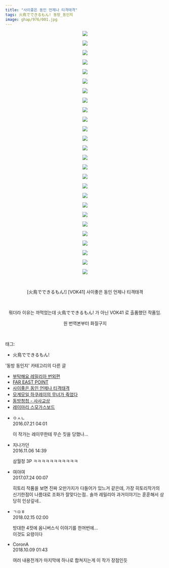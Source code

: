 ```yaml
---
title: "사이좋은 동인 언제나 티격태격"
tags: 火鳥でできるもん! 동방_동인지
image: ghap/976/001.jpg
---
```

<div class="article">
<p style="text-align: center; clear: none; float: none;"><img src="{{ site.nasurl }}/ghap/976/001.jpg"/></p>
<p style="text-align: center; clear: none; float: none;"><img src="{{ site.nasurl }}/ghap/976/002.jpg"/></p>
<p style="text-align: center; clear: none; float: none;"><img src="{{ site.nasurl }}/ghap/976/003.jpg"/></p>
<p style="text-align: center; clear: none; float: none;"><img src="{{ site.nasurl }}/ghap/976/004.jpg"/></p>
<p style="text-align: center; clear: none; float: none;"><img src="{{ site.nasurl }}/ghap/976/005.jpg"/></p>
<p style="text-align: center; clear: none; float: none;"><img src="{{ site.nasurl }}/ghap/976/006.jpg"/></p>
<p style="text-align: center; clear: none; float: none;"><img src="{{ site.nasurl }}/ghap/976/007.jpg"/></p>
<p style="text-align: center; clear: none; float: none;"><img src="{{ site.nasurl }}/ghap/976/008.jpg"/></p>
<p style="text-align: center; clear: none; float: none;"><img src="{{ site.nasurl }}/ghap/976/009.jpg"/></p>
<p style="text-align: center; clear: none; float: none;"><img src="{{ site.nasurl }}/ghap/976/010.jpg"/></p>
<p style="text-align: center; clear: none; float: none;"><img src="{{ site.nasurl }}/ghap/976/011.jpg"/></p>
<p style="text-align: center; clear: none; float: none;"><img src="{{ site.nasurl }}/ghap/976/012.jpg"/></p>
<p style="text-align: center; clear: none; float: none;"><img src="{{ site.nasurl }}/ghap/976/013.jpg"/></p>
<p style="text-align: center; clear: none; float: none;"><img src="{{ site.nasurl }}/ghap/976/014.jpg"/></p>
<p style="text-align: center; clear: none; float: none;"><img src="{{ site.nasurl }}/ghap/976/015.jpg"/></p>
<p style="text-align: center; clear: none; float: none;"><img src="{{ site.nasurl }}/ghap/976/016.jpg"/></p>
<p style="text-align: center; clear: none; float: none;"><img src="{{ site.nasurl }}/ghap/976/017.jpg"/></p>
<p style="text-align: center; clear: none; float: none;"><img src="{{ site.nasurl }}/ghap/976/018.jpg"/></p>
<p style="text-align: center; clear: none; float: none;"><img src="{{ site.nasurl }}/ghap/976/019.jpg"/></p>
<p style="text-align: center; clear: none; float: none;"><img src="{{ site.nasurl }}/ghap/976/020.jpg"/></p>
<p style="text-align: center; clear: none; float: none;"><img src="{{ site.nasurl }}/ghap/976/021.jpg"/></p>
<p style="text-align: center; clear: none; float: none;"><img src="{{ site.nasurl }}/ghap/976/022.jpg"/></p>
<p style="text-align: center; clear: none; float: none;"><img src="{{ site.nasurl }}/ghap/976/023.jpg"/></p>
<p style="text-align: center; clear: none; float: none;"><img src="{{ site.nasurl }}/ghap/976/024.jpg"/></p>
<p style="text-align: center; clear: none; float: none;"><img src="{{ site.nasurl }}/ghap/976/025.jpg"/></p>
<p style="text-align: center; clear: none; float: none;"><img src="{{ site.nasurl }}/ghap/976/026.jpg"/></p>
<p style="text-align: center; clear: none; float: none;"><br/></p>
<p style="text-align: center; clear: none; float: none;">[火鳥でできるもん!] [VOK41] 사이좋은 동인 언제나 티격태격</p>
<p style="text-align: center; clear: none; float: none;"><br/></p>
<p style="text-align: center; clear: none; float: none;">뭐더라 이유는 까먹었는데 火鳥でできるもん! 가 아닌 VOK41 로 출품했던 작품임.</p>
<p style="text-align: center; clear: none; float: none;">원 번역본부터 화질구지</p>
<p><br/></p>
</div><div class="tagTrail">
<p>태그: </p>
<ul>
<li>火鳥でできるもん!</li>
</ul>
</div><div class="another">
<p>'동방 동인지' 카테고리의 다른 글</p>
<ul>
<li><a href="/2016-07-21-ghap_978">부탁해요 레밀리아 번외편</a></li>
<li><a href="/2016-07-21-ghap_977">FAR EAST POINT</a></li>
<li><a href="/2016-07-21-ghap_976">사이좋은 동인 언제나 티격태격</a></li>
<li><a href="/2016-07-21-ghap_975">모계모일 하쿠레이의 무녀가 죽었다</a></li>
<li><a href="/2016-07-21-ghap_974">동방청첩 - 사사교상</a></li>
<li><a href="/2016-07-21-ghap_973">레이마리 스모가스보드</a></li>
</ul>
</div><div class="cb_module cb_fluid">
<div class="cb_wrt cb_profile">
<div class="comment">
<ul>
<li class="cb_thumb_off" id="comment14760818">
<div class="cb_comment_area">
<div class="cb_info_area">
<div class="cb_section">
<span class="cb_nick_name">ㅇㅅㄴ</span>
</div>
<div class="cb_section">
<span class="cb_date">2016.07.21 04:01 </span>
</div>
</div>
<div class="cb_dsc_comment">
<p class="cb_dsc">
											이 작가는 레이무한테 무슨 짓을 당했나...
										</p>
</div>
</div></li>
<li class="cb_thumb_off" id="comment14844629">
<div class="cb_comment_area">
<div class="cb_info_area">
<div class="cb_section">
<span class="cb_nick_name">지나가던</span>
</div>
<div class="cb_section">
<span class="cb_date">2016.11.06 14:39 </span>
</div>
</div>
<div class="cb_dsc_comment">
<p class="cb_dsc">
											삼월정 3P ㅋㅋㅋㅋㅋㅋㅋㅋㅋㅋㅋ
										</p>
</div>
</div></li>
<li class="cb_thumb_off" id="comment15042764">
<div class="cb_comment_area">
<div class="cb_info_area">
<div class="cb_section">
<span class="cb_nick_name">여야여</span>
</div>
<div class="cb_section">
<span class="cb_date">2017.07.24 00:07 </span>
</div>
</div>
<div class="cb_dsc_comment">
<p class="cb_dsc">
											히토리 작품을 보면 진짜 오만가지가 다들어가 있느거 같은데, 가장 히토리작가의 신기한점이 나름대로 조화가 잘맞다는점.. 솔까 레밀리아 과거이야기는 훈훈해서 상당히 인상깊네..
										</p>
</div>
</div></li>
<li class="cb_thumb_off" id="comment15199905">
<div class="cb_comment_area">
<div class="cb_info_area">
<div class="cb_section">
<span class="cb_nick_name">ㄱㅁㅎ</span>
</div>
<div class="cb_section">
<span class="cb_date">2018.02.15 02:00 </span>
</div>
</div>
<div class="cb_dsc_comment">
<p class="cb_dsc">
											방대한 4컷에 옴니버스식 이야기를 한꺼번에...<br/>
이것도 요령이다
										</p>
</div>
</div></li>
<li class="cb_thumb_off" id="comment15348999">
<div class="cb_comment_area">
<div class="cb_info_area">
<div class="cb_section">
<span class="cb_nick_name">CoronA</span>
</div>
<div class="cb_section">
<span class="cb_date">2018.10.09 01:43 </span>
</div>
</div>
<div class="cb_dsc_comment">
<p class="cb_dsc">
											여러 내용전개가 마지막에 하나로 합쳐지는게 이 작가 장점인듯
										</p>
</div>
</div></li>
</ul>
</div>
</div><!-- commentList close -->
</div>